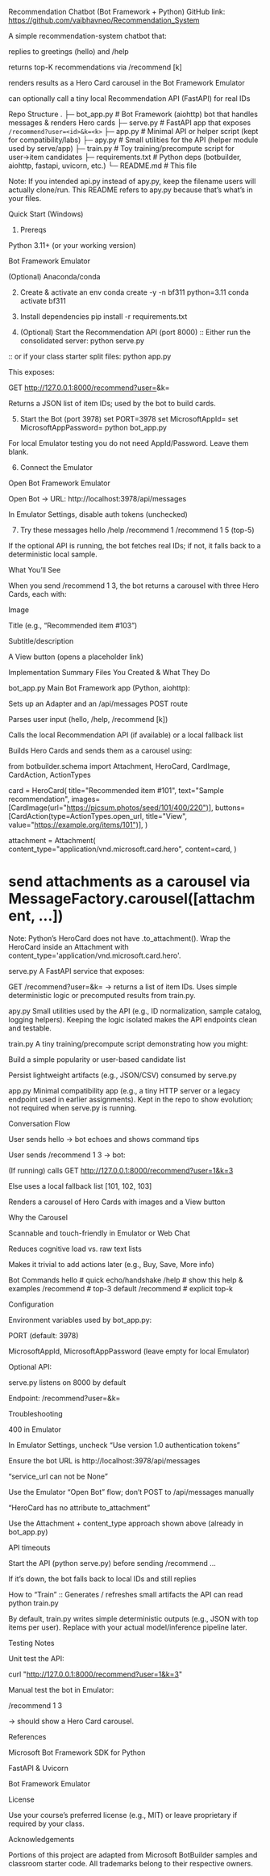 Recommendation Chatbot (Bot Framework + Python)
GitHub link: https://github.com/vaibhavneo/Recommendation_System

A simple recommendation-system chatbot that:

replies to greetings (hello) and /help

returns top-K recommendations via /recommend <userId> [k]

renders results as a Hero Card carousel in the Bot Framework Emulator

can optionally call a tiny local Recommendation API (FastAPI) for real IDs

Repo Structure
.
├─ bot_app.py        # Bot Framework (aiohttp) bot that handles messages & renders Hero cards
├─ serve.py          # FastAPI app that exposes `/recommend?user=<id>&k=<k>`
├─ app.py            # Minimal API or helper script (kept for compatibility/labs)
├─ apy.py            # Small utilities for the API (helper module used by serve/app)
├─ train.py          # Toy training/precompute script for user→item candidates
├─ requirements.txt  # Python deps (botbuilder, aiohttp, fastapi, uvicorn, etc.)
└─ README.md         # This file


Note: If you intended api.py instead of apy.py, keep the filename users will actually clone/run. This README refers to apy.py because that’s what’s in your files.

Quick Start (Windows)
1) Prereqs

Python 3.11+ (or your working version)

Bot Framework Emulator

(Optional) Anaconda/conda

2) Create & activate an env
conda create -y -n bf311 python=3.11
conda activate bf311

3) Install dependencies
pip install -r requirements.txt

4) (Optional) Start the Recommendation API (port 8000)
:: Either run the consolidated server:
python serve.py

:: or if your class starter split files:
python app.py


This exposes:

GET http://127.0.0.1:8000/recommend?user=<id>&k=<k>


Returns a JSON list of item IDs; used by the bot to build cards.

5) Start the Bot (port 3978)
set PORT=3978
set MicrosoftAppId=
set MicrosoftAppPassword=
python bot_app.py


For local Emulator testing you do not need AppId/Password. Leave them blank.

6) Connect the Emulator

Open Bot Framework Emulator

Open Bot → URL: http://localhost:3978/api/messages

In Emulator Settings, disable auth tokens (unchecked)

7) Try these messages
hello
/help
/recommend 1
/recommend 1 5   (top-5)


If the optional API is running, the bot fetches real IDs; if not, it falls back to a deterministic local sample.

What You’ll See

When you send /recommend 1 3, the bot returns a carousel with three Hero Cards, each with:

Image

Title (e.g., “Recommended item #103”)

Subtitle/description

A View button (opens a placeholder link)

Implementation Summary
Files You Created & What They Do

bot_app.py
Main Bot Framework app (Python, aiohttp):

Sets up an Adapter and an /api/messages POST route

Parses user input (hello, /help, /recommend <userId> [k])

Calls the local Recommendation API (if available) or a local fallback list

Builds Hero Cards and sends them as a carousel using:

from botbuilder.schema import Attachment, HeroCard, CardImage, CardAction, ActionTypes

card = HeroCard(
    title="Recommended item #101",
    text="Sample recommendation",
    images=[CardImage(url="https://picsum.photos/seed/101/400/220")],
    buttons=[CardAction(type=ActionTypes.open_url, title="View", value="https://example.org/items/101")],
)

attachment = Attachment(
    content_type="application/vnd.microsoft.card.hero",
    content=card,
)
# send attachments as a carousel via MessageFactory.carousel([attachment, ...])


Note: Python’s HeroCard does not have .to_attachment(). Wrap the HeroCard inside an Attachment with content_type='application/vnd.microsoft.card.hero'.

serve.py
A FastAPI service that exposes:

GET /recommend?user=<id>&k=<k> → returns a list of item IDs.
Uses simple deterministic logic or precomputed results from train.py.

apy.py
Small utilities used by the API (e.g., ID normalization, sample catalog, logging helpers). Keeping the logic isolated makes the API endpoints clean and testable.

train.py
A tiny training/precompute script demonstrating how you might:

Build a simple popularity or user-based candidate list

Persist lightweight artifacts (e.g., JSON/CSV) consumed by serve.py

app.py
Minimal compatibility app (e.g., a tiny HTTP server or a legacy endpoint used in earlier assignments). Kept in the repo to show evolution; not required when serve.py is running.

Conversation Flow

User sends hello → bot echoes and shows command tips

User sends /recommend 1 3 → bot:

(If running) calls GET http://127.0.0.1:8000/recommend?user=1&k=3

Else uses a local fallback list [101, 102, 103]

Renders a carousel of Hero Cards with images and a View button

Why the Carousel

Scannable and touch-friendly in Emulator or Web Chat

Reduces cognitive load vs. raw text lists

Makes it trivial to add actions later (e.g., Buy, Save, More info)

Bot Commands
hello                     # quick echo/handshake
/help                     # show this help & examples
/recommend <userId>       # top-3 default
/recommend <userId> <k>   # explicit top-k

Configuration

Environment variables used by bot_app.py:

PORT (default: 3978)

MicrosoftAppId, MicrosoftAppPassword (leave empty for local Emulator)

Optional API:

serve.py listens on 8000 by default

Endpoint: /recommend?user=<id>&k=<k>

Troubleshooting

400 in Emulator

In Emulator Settings, uncheck “Use version 1.0 authentication tokens”

Ensure the bot URL is http://localhost:3978/api/messages

“service_url can not be None”

Use the Emulator “Open Bot” flow; don’t POST to /api/messages manually

“HeroCard has no attribute to_attachment”

Use the Attachment + content_type approach shown above (already in bot_app.py)

API timeouts

Start the API (python serve.py) before sending /recommend ...

If it’s down, the bot falls back to local IDs and still replies

How to “Train”
:: Generates / refreshes small artifacts the API can read
python train.py


By default, train.py writes simple deterministic outputs (e.g., JSON with top items per user). Replace with your actual model/inference pipeline later.

Testing Notes

Unit test the API:

curl "http://127.0.0.1:8000/recommend?user=1&k=3"


Manual test the bot in Emulator:

/recommend 1 3


→ should show a Hero Card carousel.

References

Microsoft Bot Framework SDK for Python

FastAPI & Uvicorn

Bot Framework Emulator

License

Use your course’s preferred license (e.g., MIT) or leave proprietary if required by your class.

Acknowledgements

Portions of this project are adapted from Microsoft BotBuilder samples and classroom starter code. All trademarks belong to their respective owners.
